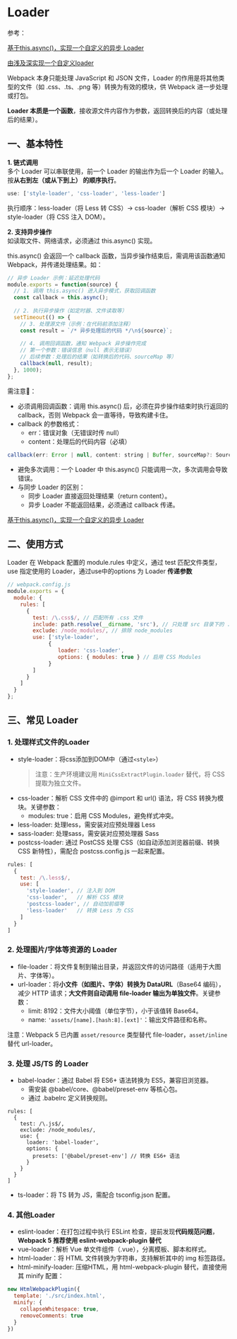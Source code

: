 # Loader
参考：

[基于this.async()，实现一个自定义的异步 Loader](./code/实现一个自定义loader/webpack.config.js)

[由浅及深实现一个自定义loader](https://juejin.cn/post/6903856764018982925)


Webpack 本身只能处理 JavaScript 和 JSON 文件，Loader 的作用是将其他类型的文件（如 .css、.ts、.png 等）转换为有效的模块，供 Webpack 进一步处理或打包。

**Loader 本质是一个函数**，接收源文件内容作为参数，返回转换后的内容（或处理后的结果）。

## 一、基本特性
**1. 链式调用**  
多个 Loader 可以串联使用，前一个 Loader 的输出作为后一个 Loader 的输入。按**从右到左（或从下到上） 的顺序执行**。 

```js
use: ['style-loader', 'css-loader', 'less-loader']
```
执行顺序：less-loader（将 Less 转 CSS）→ css-loader（解析 CSS 模块）→ style-loader（将 CSS 注入 DOM）。

**2. 支持异步操作**   
如读取文件、网络请求，必须通过 this.async() 实现。

this.async() 会返回一个 callback 函数，当异步操作结束后，需调用该函数通知 Webpack，并传递处理结果。如：

```js
// 异步 Loader 示例：延迟处理代码
module.exports = function(source) {
  // 1. 调用 this.async() 进入异步模式，获取回调函数
  const callback = this.async();
  
  // 2. 执行异步操作（如定时器、文件读取等）
  setTimeout(() => {
    // 3. 处理源文件（示例：在代码前添加注释）
    const result = `/* 异步处理后的代码 */\n${source}`;
    
    // 4. 调用回调函数，通知 Webpack 异步操作完成
    // 第一个参数：错误信息（null 表示无错误）
    // 后续参数：处理后的结果（如转换后的代码、sourceMap 等）
    callback(null, result);
  }, 1000);
};
```
需注意📢：
* 必须调用回调函数：调用 this.async() 后，必须在异步操作结束时执行返回的 callback，否则 Webpack 会一直等待，导致构建卡住。
* callback 的参数格式：
    * err：错误对象（无错误时传 null）
    * content：处理后的代码内容（必填）
```js
callback(err: Error | null, content: string | Buffer, sourceMap?: SourceMap, meta?: any)
```
* 避免多次调用：一个 Loader 中 this.async() 只能调用一次，多次调用会导致错误。
* 与同步 Loader 的区别：
    * 同步 Loader 直接返回处理结果（return content）。
    * 异步 Loader 不能返回结果，必须通过 callback 传递。


[基于this.async()，实现一个自定义的异步 Loader](./code/实现一个自定义loader/webpack.config.js)

## 二、使用方式
Loader 在 Webpack 配置的 module.rules 中定义，通过 test 匹配文件类型，use 指定使用的 Loader，通过use中的options 为 Loader **传递参数**

```js
// webpack.config.js
module.exports = {
  module: {
    rules: [
      {
        test: /\.css$/, // 匹配所有 .css 文件
        include: path.resolve(__dirname, 'src'), // 只处理 src 目录下的 .ts 文件
        exclude: /node_modules/, // 排除 node_modules
        use: ['style-loader', 
             {
                loader: 'css-loader',
                options: { modules: true } // 启用 CSS Modules
             }
        ]
      }
    ]
  }
};
```

## 三、常见 Loader
### 1. 处理样式文件的Loader
* style-loader：将css添加到DOM中（通过```<style>```） 
    > 注意：生产环境建议用 ```MiniCssExtractPlugin.loader``` 替代，将 CSS 提取为独立文件。
* css-loader：解析 CSS 文件中的 @import 和 url() 语法，将 CSS 转换为模块。关键参数：
    * modules: true：启用 CSS Modules，避免样式冲突。
* less-loader: 处理less，​需安装对应预处理器 Less
* sass-loader: 处理sass​，​需安装对应预处理器 Sass
* postcss-loader: 通过 PostCSS 处理 CSS（如自动添加浏览器前缀、转换 CSS 新特性），需配合 postcss.config.js 一起来配置。

```js
rules: [
  {
    test: /\.less$/,
    use: [
      'style-loader', // 注入到 DOM
      'css-loader',   // 解析 CSS 模块
      'postcss-loader', // 自动加前缀等
      'less-loader'   // 转换 Less 为 CSS
    ]
  }
]
```
### 2. 处理图片/字体等资源的 Loader
* file-loader：将文件复制到输出目录，并返回文件的访问路径（适用于大图片、字体等）。
* url-loader：将**小文件（如图片、字体）转换为 DataURL**（Base64 编码），减少 HTTP 请求；**大文件则自动调用 file-loader 输出为单独文件**。关键参数：
    * limit: 8192：文件大小阈值（单位字节），小于该值转 Base64。
    * name: ```'assets/[name].[hash:8].[ext]'```：输出文件路径和名称。

注意：Webpack 5 已内置 ```asset/resource``` 类型替代 file-loader，```asset/inline```替代 url-loader。

### 3. 处理 JS/TS 的 Loader
* babel-loader：通过 Babel 将 ES6+ 语法转换为 ES5，兼容旧浏览器。
    * 需安装 @babel/core、@babel/preset-env 等核心包。
    * 通过 .babelrc 定义转换规则。
```JS
rules: [
  {
    test: /\.js$/,
    exclude: /node_modules/,
    use: {
      loader: 'babel-loader',
      options: {
        presets: ['@babel/preset-env'] // 转换 ES6+ 语法
      }
    }
  }
]
```
* ts-loader：将 TS 转为 JS，需配合 tsconfig.json 配置。

### 4. 其他Loader
* eslint-loader：在打包过程中执行 ESLint 检查，提前发现**代码规范问题**，**Webpack 5 推荐使用 eslint-webpack-plugin 替代**
* vue-loader：解析 Vue 单文件组件（.vue），分离模板、脚本和样式。
* html-loader：将 HTML 文件转换为字符串，支持解析其中的 img 标签路径。
* html-minify-loader: 压缩HTML​，用 html-webpack-plugin 替代，直接使用其 minify 配置：
```js
new HtmlWebpackPlugin({
  template: './src/index.html',
  minify: {
    collapseWhitespace: true,
    removeComments: true
  }
})
```
